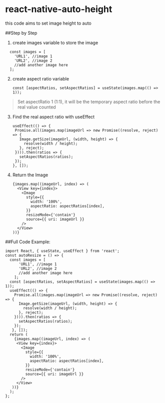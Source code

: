 # react-native-auto-height
this code aims to set image height to auto

##Step by Step

1. create images variable to store the image
  ```
    const images = [
      'URL1', //image 1
      'URL2', //image 2
      //add another image here
    ];
  ```
2. create aspect ratio variable
   ```
   const [aspectRatios, setAspectRatios] = useState(images.map(() => 1));
   ```
  > Set aspectRatio 1 (1:1), it will be the temporary aspect ratio before the real value counted
3. Find the real aspect ratio with useEffect
   ```
   useEffect(() => {
    Promise.all(images.map(imageUrl => new Promise((resolve, reject) => {
      Image.getSize(imageUrl, (width, height) => {
        resolve(width / height);
      }, reject);
    }))).then(ratios => {
      setAspectRatios(ratios);
    });
   }, []);
   ```
4. Return the Image
   ```
   {images.map((imageUrl, index) => (
     <View key={index}>
       <Image
         style={{
           width: '100%',
           aspectRatio: aspectRatios[index],
         }}
         resizeMode={'contain'}
         source={{ uri: imageUrl }}
       />
     </View>
   ))}
   ```

##Full Code Example:
```
import React, { useState, useEffect } from 'react';
const autoResize = () => {
  const images = [
      'URL1', //image 1
      'URL2', //image 2
      //add another image here
    ];
  const [aspectRatios, setAspectRatios] = useState(images.map(() => 1));
  useEffect(() => {
    Promise.all(images.map(imageUrl => new Promise((resolve, reject) => {
      Image.getSize(imageUrl, (width, height) => {
        resolve(width / height);
      }, reject);
    }))).then(ratios => {
      setAspectRatios(ratios);
    });
   }, []);
  return (
    {images.map((imageUrl, index) => (
     <View key={index}>
       <Image
         style={{
           width: '100%',
           aspectRatio: aspectRatios[index],
         }}
         resizeMode={'contain'}
         source={{ uri: imageUrl }}
       />
     </View>
   ))}
  );
};
```

   
